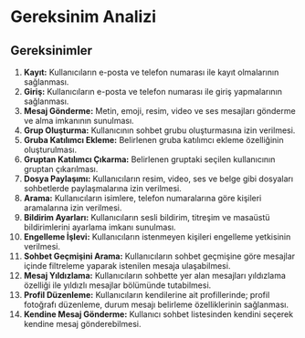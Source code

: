 # Gereksinim Analizi

## Gereksinimler
1. **Kayıt:**  Kullanıcıların e-posta ve telefon numarası ile kayıt olmalarının sağlanması.
2. **Giriş:** Kullanıcıların e-posta ve telefon numarası ile giriş yapmalarının sağlanması.
3. **Mesaj Gönderme:**  Metin, emoji, resim, video ve ses mesajları gönderme ve alma imkanının sunulması.
4. **Grup Oluşturma:** Kullanıcının sohbet grubu oluşturmasına izin verilmesi.
5. **Gruba Katılımcı Ekleme:** Belirlenen gruba katılımcı ekleme özelliğinin oluşturulması.
6. **Gruptan Katılımcı Çıkarma:** Belirlenen gruptaki seçilen kullanıcının gruptan çıkarılması.
7. **Dosya Paylaşımı:**  Kullanıcıların resim, video, ses ve belge gibi dosyaları sohbetlerde paylaşmalarına izin verilmesi.
8. **Arama:**  Kullanıcıların isimlere, telefon numaralarına göre kişileri aramalarına izin verilmesi.
9. **Bildirim Ayarları:**  Kullanıcıların sesli bildirim, titreşim ve masaüstü bildirimlerini ayarlama imkanı sunulması.
10. **Engelleme İşlevi:**  Kullanıcıların istenmeyen kişileri engelleme yetkisinin verilmesi.
11. **Sohbet Geçmişini Arama:** Kullanıcıların sohbet geçmişine göre mesajlar içinde filtreleme yaparak istenilen mesaja ulaşabilmesi.
12. **Mesaj Yıldızlama:** Kullanıcıların sohbette yer alan mesajları yıldızlama özelliği ile yıldızlı mesajlar bölümünde tutabilmesi.
13. **Profil Düzenleme:** Kullanıcıların kendilerine ait profillerinde; profil fotoğrafı düzenleme, durum mesajı belirleme özelliklerinin sağlanması.
14. **Kendine Mesaj Gönderme:** Kullanıcı sohbet listesinden kendini seçerek kendine mesaj gönderebilmesi.
